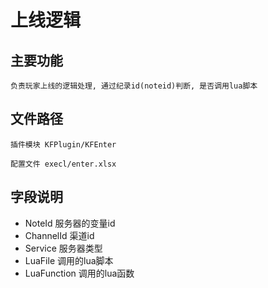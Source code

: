 # 上线逻辑

## 主要功能

	负责玩家上线的逻辑处理, 通过纪录id(noteid)判断, 是否调用lua脚本

## 文件路径
	
	插件模块 KFPlugin/KFEnter

	配置文件 execl/enter.xlsx

## 字段说明

- NoteId	 	服务器的变量id
- ChannelId		渠道id
- Service 		服务器类型
- LuaFile		调用的lua脚本
- LuaFunction	调用的lua函数
